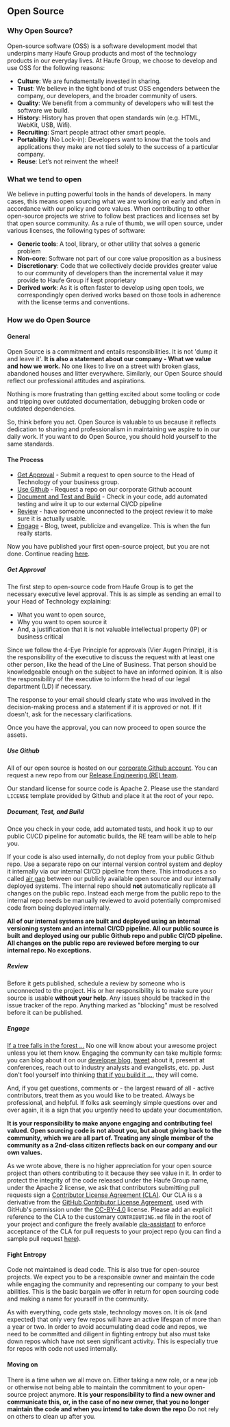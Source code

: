 ## Open Source

### Why Open Source?
Open-source software (OSS) is a software development model that underpins many Haufe Group products and most of the technology products in our everyday lives. At Haufe Group, we choose to develop and use OSS for the following reasons:

* **Culture**: We are fundamentally invested in sharing.
* **Trust**: We believe in the tight bond of trust OSS engenders between the company, our developers, and the broader community of users.
* **Quality**: We benefit from a community of developers who will test the software we build.
* **History**: History has proven that open standards win (e.g. HTML, WebKit, USB, Wifi).
* **Recruiting**: Smart people attract other smart people.
* **Portability** (No Lock-in): Developers want to know that the tools and applications they make are not tied solely to the success of a particular company.
* **Reuse**: Let’s not reinvent the wheel!

### What we tend to open
We believe in putting powerful tools in the hands of developers. In many cases, this means open sourcing what we are working on early and often in accordance with our policy and core values. When contributing to other open-source projects we strive to follow best practices and licenses set by that open source community. As a rule of thumb, we will open source, under various licenses, the following types of software:

* **Generic tools**: A tool, library, or other utility that solves a generic problem
* **Non-core**: Software not part of our core value proposition as a business
* **Discretionary**: Code that we collectively decide provides greater value to our community of developers than the incremental value it may provide to Haufe Group if kept proprietary
* **Derived work**: As it is often faster to develop using open tools, we correspondingly open derived works based on those tools in adherence with the license terms and conventions.

### How we do Open Source

#### General
Open Source is a commitment and entails responsibilities. It is not 'dump it and leave it'. **It is also a statement about our company -  What we value and how we work.** No one likes to live on a street with broken glass, abandoned houses and litter everywhere. Similarly, our Open Source should reflect our professional attitudes and aspirations.

Nothing is more frustrating than getting excited about some tooling or code and tripping over outdated documentation, debugging broken code or outdated dependencies. 

So, think before you act. Open Source is valuable to us because it reflects dedication to sharing and professionalism in maintaining we aspire to in our daily work. If you want to do Open Source, you should hold yourself to the same standards.

#### The Process

- [Get Approval](#get_approval) - Submit a request to open source to the Head of Technology of your business group.
- [Use Github](#use_github) - Request a repo on our corporate Github account
- [Document and Test and Build](#document_and_test_and_build) - Check in your code, add automated testing and wire it up to our external CI/CD pipeline
- [Review](#review) - have someone unconnected to the project review it to make sure it is actually usable. 
- [Engage](#engage) - Blog, tweet, publicize and evangelize. This is when the fun really starts.

Now you have published your first open-source project, but you are not done. Continue reading [here](#fight_entropy).

##### Get Approval
The first step to open-source code from Haufe Group is to get the necessary executive level approval. This is as simple as sending an email to your Head of Technology explaining:

* What you want to open source, 
* Why you want to open source it
* And, a justification that it is not valuable intellectual property (IP) or business critical

Since we follow the 4-Eye Principle for approvals (Vier Augen Prinzip),  it is the responsibility of the executive to discuss the request with at least one other person, like the head of the Line of Business. That person should be knowledgeable enough on the subject to have an informed opinion. It is also  the responsibility of the executive to inform the head of our legal department (LD) if necessary. 

The response to your email should clearly state who was involved in the decision-making process and a statement if it is approved or not. If it doesn't, ask for the necessary clarifications. 

Once you have the approval, you can now proceed to open source the assets.

##### Use Github
All of our open source is hosted on our [corporate Github account](https://github.com/Haufe-Lexware). You can request a new repo from our [Release Engineering (RE) team](mailto:_DevInfra@haufe-lexware.com).

Our standard license for source code is Apache 2. Please use the standard `LICENSE` template provided by Github and place it at the root of your repo.

##### Document, Test, and Build
Once you check in your code, add automated tests, and hook it up to our public CI/CD pipeline for automatic builds, the RE team will be able to help you. 

If your code is also used internally, do not deploy from your public Github repo. Use a separate repo on our internal version control system and deploy it internally via our internal CI/CD pipeline from there. This introduces a so called [air gap](https://en.wikipedia.org/wiki/Air_gap_(networking)) between our publicly available open source and our internally deployed systems. The internal repo should **not** automatically replicate all changes on the public repo. Instead each merge from the public repo to the internal repo needs be manually reviewed to avoid potentially compromised code from being deployed internally. 

**All of our internal systems are built and deployed using an internal versioning system and an internal CI/CD pipeline. All our public source is built and deployed using our public Github repo and public CI/CD pipeline. All changes on the public repo are reviewed before merging to our internal repo. No exceptions.**

##### Review
Before it gets published, schedule a review by someone who is unconnected to the project. His or her responsibility is to make sure your source is usable **without your help**. Any issues should be tracked in the issue tracker of the repo. Anything marked as "blocking" must be resolved before it can be published.

##### Engage
[If a tree falls in the forest ...](https://en.wikipedia.org/wiki/If_a_tree_falls_in_a_forest) No one will know about your awesome project unless you let them know. Engaging the community can take multiple forms: you can blog about it on our [developer blog](http://dev.haufe-lexware.com), [tweet](https://twitter.com/haufedev) about it, present at conferences, reach out to industry analysts and evangelists, etc. pp. Just don't fool yourself into thinking [that if you build it ...](https://www.entrepreneur.com/article/227850), they will come. 

And, if you get questions, comments or - the largest reward of all - active contributors, treat them as you would like to be treated. Always be professional, and helpful. If folks ask seemingly simple questions over and over again, it is a sign that you urgently need to update your documentation. 

**It is your responsibility to make anyone engaging and contributing feel valued. Open sourcing code is not about you, but about giving back to the community, which we are all part of. Treating any single member of the community as a 2nd-class citizen reflects back on our company and our own values.**

As we wrote above, there is no higher appreciation for your open source project than others contributing to it because they see value in it. In order to protect the integrity of the code released under the Haufe Group name, under the Apache 2 license, we ask that contributors submitting pull requests sign a [Contributor License Agreement (CLA)](https://gist.github.com/DonMartin76/b35182c830fad771d31e2cd98be2b9ac). Our CLA is s a derivative from the [GitHub Contributor License Agreement](https://cla.github.com/agreement), used with GitHub's permission under the [CC-BY-4.0](https://creativecommons.org/licenses/by/4.0/) license. Please add an explicit reference to the CLA to the customary `CONTRIBUTING.md` file in the root of your project and configure the freely available [cla-assistant](https://cla-assistant.io) to enforce acceptance of the CLA for pull requests to your project repo (you can find a sample pull request [here](https://github.com/apim-haufe-io/wicked.portal/pull/8)).

#### Fight Entropy
Code not maintained is dead code. This is also true for open-source projects. We expect you to be a responsible owner and maintain the code while engaging the community and representing our company to your best abilities. This is the basic bargain we offer in return for open sourcing code and making a name for yourself in the community.

As with everything, code gets stale, technology moves on. It is ok (and expected) that only very few repos will have an active lifespan of more than a year or two. In order to avoid accumulating dead code and repos, we need to be committed and diligent in fighting entropy but also must take down repos which have not seen significant activity. This is especially true for repos with code not used internally.

#### Moving on
There is a time when we all move on. Either taking a new role, or a new job or otherwise not being able to maintain the commitment to your open-source project anymore. **It is your responsibility to find a new owner and communicate this, or, in the case of no new owner, that you no longer maintain the code and when you intend to take down the repo** Do not rely on others to clean up after you. 
